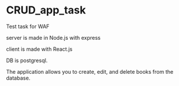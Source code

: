# CRUD_app_task
  Test task for WAF
  
  server is made in Node.js with express
  
  client is made with React.js
  
  DB is postgresql.
  
  The application allows you to create, edit, and delete books from the database.

